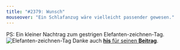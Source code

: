```yaml
---
title: "#2379: Wunsch"
mouseover: "Ein Schlafanzug wäre vielleicht passender gewesen."
---
```


PS:
Ein kleiner Nachtrag zum gestrigen Elefanten-zeichnen-Tag. 
<img src="http://www.fonflatter.de/bilder/elefantito300.png" alt="Elefanten-zeichnen-Tag" />
Danke auch <a href="http://www.fonflatter.de/2012/03/24/2378-idol/#comment-75712"><strong>his</strong> für seinen <strong>Beitrag</strong></a>.
